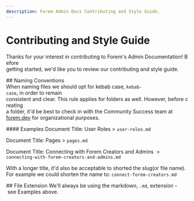 ```yaml
---
description: Forem Admin Docs Contributing and Style Guide.
---
```


# Contributing and Style Guide

Thanks for your interest in contributing to Forem's Admin Documentation! Before
getting started, we'd like you to review our contributing and style guide.

## Naming Conventions
When naming files we should opt for kebab case, `kebab-case`, in order to remain
consistent and clear. This rule applies for folders as well. However, before creating
a folder, it'd be best to check in with the Community Success team at 
[forem.dev](https://forem.dev) for organizational purposes.

#### Examples
Document Title: User Roles > `user-roles.md`

Document Title: Pages > `pages.md`

Document Title: Connecting with Forem Creators and Admins  > 
`connecting-with-forem-creators-and-admins.md`

With a longer title, it'd also be acceptable to shorted the slug(or file name). For
example we could shorten the name to: `connect-forem-creators.md`

## File Extension
We'll always be using the markdown, `.md`, extension - see Examples above.
